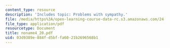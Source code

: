 ```yaml
---
content_type: resource
description: 'Includes topic: Problems with sympathy.'
file: /media/https%3A/open-learning-course-data-rc.s3.amazonaws.com/24-962-advanced-phonology-spring-2005/03d9389e884fd5bffa6021b2696568b1_noname4_20.pdf
file_type: application/pdf
resourcetype: Document
title: noname4_20.pdf
uid: 03d9389e-884f-d5bf-fa60-21b2696568b1
---
```

